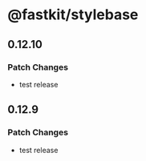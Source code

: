 # @fastkit/stylebase

## 0.12.10

### Patch Changes

- test release

## 0.12.9

### Patch Changes

- test release
